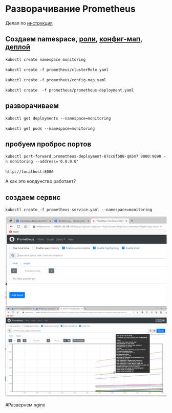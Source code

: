 # Разворачивание Prometheus

Делал по [инструкция](https://devopscube.com/setup-prometheus-monitoring-on-kubernetes/)

## Создаем namespace, [роли](prometheus/clusterRole.yaml), [конфиг-мап](prometheus/config-map.yaml), [деплой](prometheus/prometheus-deployment.yaml)

```
kubectl create namespace monitoring

kubectl create -f prometheus/clusterRole.yaml

kubectl create -f prometheus/config-map.yaml

kubectl create  -f prometheus/prometheus-deployment.yaml
```

## разворачиваем

```
kubectl get deployments --namespace=monitoring

kubectl get pods --namespace=monitoring
```

## пробуем проброс портов
```
kubectl port-forward prometheus-deployment-87cc8fb88-qm5m7 8080:9090 -n monitoring --address='0.0.0.0'

http://localhost:8080

```
А как это колдунство работает?

## создаем сервис
```
kubectl create -f prometheus-service.yaml --namespace=monitoring
```

![screenshot 001](screenshots/001.png)
![screenshot 002](screenshots/002.png)


#Развернем nginx